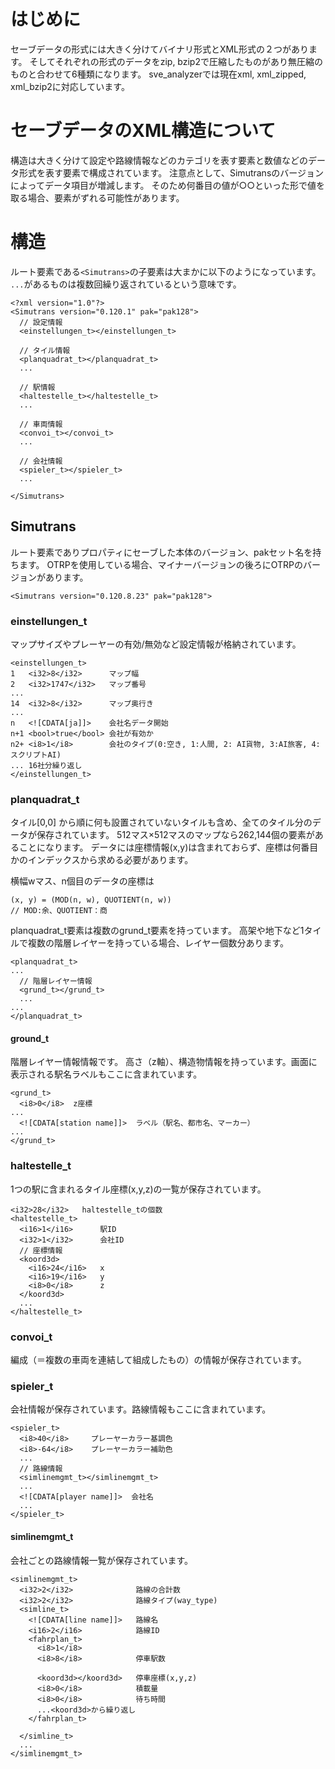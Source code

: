 
# はじめに
セーブデータの形式には大きく分けてバイナリ形式とXML形式の２つがあります。
そしてそれぞれの形式のデータをzip, bzip2で圧縮したものがあり無圧縮のものと合わせて6種類になります。
sve_analyzerでは現在xml, xml_zipped, xml_bzip2に対応しています。

# セーブデータのXML構造について
構造は大きく分けて設定や路線情報などのカテゴリを表す要素と数値などのデータ形式を表す要素で構成されています。
注意点として、Simutransのバージョンによってデータ項目が増減します。
そのため何番目の値が○○といった形で値を取る場合、要素がずれる可能性があります。

# 構造
ルート要素である`<Simutrans>`の子要素は大まかに以下のようになっています。
`...`があるものは複数回繰り返されているという意味です。

```
<?xml version="1.0"?>
<Simutrans version="0.120.1" pak="pak128">
  // 設定情報
  <einstellungen_t></einstellungen_t>

  // タイル情報
  <planquadrat_t></planquadrat_t>
  ...

  // 駅情報
  <haltestelle_t></haltestelle_t>
  ...

  // 車両情報
  <convoi_t></convoi_t>
  ...

  // 会社情報
  <spieler_t></spieler_t>
  ...

</Simutrans>
```

## Simutrans
ルート要素でありプロパティにセーブした本体のバージョン、pakセット名を持ちます。
OTRPを使用している場合、マイナーバージョンの後ろにOTRPのバージョンがあります。

`<Simutrans version="0.120.8.23" pak="pak128">`

### einstellungen_t
マップサイズやプレーヤーの有効/無効など設定情報が格納されています。

```
<einstellungen_t>
1   <i32>8</i32>      マップ幅
2   <i32>1747</i32>   マップ番号
...
14  <i32>8</i32>      マップ奥行き
...
n   <![CDATA[ja]]>    会社名データ開始
n+1 <bool>true</bool> 会社が有効か
n2+ <i8>1</i8>        会社のタイプ(0:空き, 1:人間, 2: AI貨物, 3:AI旅客, 4:スクリプトAI)
... 16社分繰り返し
</einstellungen_t>
```

### planquadrat_t
タイル[0,0] から順に何も設置されていないタイルも含め、全てのタイル分のデータが保存されています。
512マス×512マスのマップなら262,144個の要素があることになります。
データには座標情報(x,y)は含まれておらず、座標は何番目かのインデックスから求める必要があります。

横幅wマス、n個目のデータの座標は

```
(x, y) = (MOD(n, w), QUOTIENT(n, w))
// MOD:余、QUOTIENT：商
```
planquadrat_t要素は複数のgrund_t要素を持っています。
高架や地下など1タイルで複数の階層レイヤーを持っている場合、レイヤー個数分あります。

```
<planquadrat_t>
...
  // 階層レイヤー情報
  <grund_t></grund_t>
  ...
...
</planquadrat_t>
```

#### ground_t
階層レイヤー情報情報です。
高さ（z軸）、構造物情報を持っています。画面に表示される駅名ラベルもここに含まれています。

```
<grund_t>
  <i8>0</i8>  z座標
...
  <![CDATA[station name]]>  ラベル（駅名、都市名、マーカー）
...
</grund_t>
```

### haltestelle_t
1つの駅に含まれるタイル座標(x,y,z)の一覧が保存されています。

```
<i32>28</i32>   haltestelle_tの個数
<haltestelle_t>
  <i16>1</i16>      駅ID
  <i32>1</i32>      会社ID
  // 座標情報
  <koord3d>
    <i16>24</i16>   x
    <i16>19</i16>   y
    <i8>0</i8>      z
  </koord3d>
  ...
</haltestelle_t>
```

### convoi_t
編成（＝複数の車両を連結して組成したもの）の情報が保存されています。

### spieler_t
会社情報が保存されています。路線情報もここに含まれています。

```
<spieler_t>
  <i8>40</i8>     プレーヤーカラー基調色
  <i8>-64</i8>    プレーヤーカラー補助色
  ...
  // 路線情報
  <simlinemgmt_t></simlinemgmt_t>
  ...
  <![CDATA[player name]]>  会社名
  ...
</spieler_t>
```

#### simlinemgmt_t
会社ごとの路線情報一覧が保存されています。

```
<simlinemgmt_t>
  <i32>2</i32>              路線の合計数
  <i32>2</i32>              路線タイプ(way_type)
  <simline_t>
    <![CDATA[line name]]>   路線名
    <i16>2</i16>            路線ID
    <fahrplan_t>
      <i8>1</i8>
      <i8>8</i8>            停車駅数

      <koord3d></koord3d>   停車座標(x,y,z)
      <i8>0</i8>            積載量
      <i8>0</i8>            待ち時間
      ...<koord3d>から繰り返し
    </fahrplan_t>
    
  </simline_t>
  ...
</simlinemgmt_t>
```

